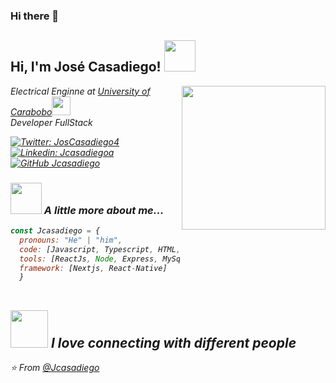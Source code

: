 ### Hi there 👋
<h2> Hi, I'm José Casadiego! <img src="https://media.giphy.com/media/mGcNjsfWAjY5AEZNw6/giphy.gif" width="50"></h2>
<img align='right' src="https://media2.giphy.com/media/QNFhOolVeCzPQ2Mx85/200w.webp?cid=ecf05e473u15tzzar1qv3qgir56rpaftcuvqqf86st8r5286&rid=200w.webp&ct=g" width="230">
<p><em>Electrical Enginne at <a href="http://www.unb.br">University of Carabobo</a><img src="https://media.giphy.com/media/fYSnHlufseco8Fh93Z/giphy.gif" width="30"></br>Developer FullStack

[![Twitter: JosCasadiego4](https://img.shields.io/twitter/follow/JosCasadiego4?style=social)](https://twitter.com/JosCasadiego4)
[![Linkedin: Jcasadiegoa](https://img.shields.io/badge/-Jcasadiegoa-blue?style=flat-square&logo=Linkedin&logoColor=white&link=https://www.linkedin.com/in/jcasadiegoa/)](https://www.linkedin.com/in/jcasadiegoa/)
[![GitHub Jcasadiego](https://img.shields.io/github/followers/jcasadiego?label=follow&style=social)](https://github.com/jcasadiego)


### <img src="https://media.giphy.com/media/VgCDAzcKvsR6OM0uWg/giphy.gif" width="50"> A little more about me...  

```javascript
const Jcasadiego = {
  pronouns: "He" | "him",
  code: [Javascript, Typescript, HTML, CSS, Java],
  tools: [ReactJs, Node, Express, MySql, PostgreSql, Mariadb],  
  framework: [Nextjs, React-Native]
  }
 
```

<img src="https://media.giphy.com/media/LnQjpWaON8nhr21vNW/giphy.gif" width="60"> <em><b>I love connecting with different people</b>
---

⭐️ From [@Jcasadiego](https://github.com/jcasadiego)


<!--
**jcasadiego/jcasadiego** is a ✨ _special_ ✨ repository because its `README.md` (this file) appears on your GitHub profile.

Here are some ideas to get you started:

- 🔭 I’m currently working on ...
- 🌱 I’m currently learning ...
- 👯 I’m looking to collaborate on ...
- 🤔 I’m looking for help with ...
- 💬 Ask me about ...
- 📫 How to reach me: ...
- 😄 Pronouns: ...
- ⚡ Fun fact: ...
-->

